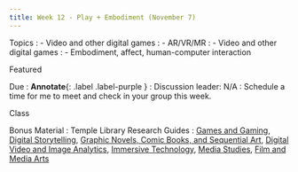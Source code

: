 ```yaml
---
title: Week 12 - Play + Embodiment (November 7)
---
```


Topics
: - Video and other digital games
: - AR/VR/MR
: - Video and other digital games
: - Embodiment, affect, human-computer interaction

Featured

Due
: **Annotate**{: .label .label-purple }
  : Discussion leader: N/A
: Schedule a time for me to meet and check in your group this week.

Class


Bonus Material
: Temple Library Research Guides
    : [Games and Gaming](https://guides.temple.edu/gaming), [Digital Storytelling](https://guides.temple.edu/c.php?g=504588), [Graphic Novels, Comic Books, and Sequential Art](https://guides.temple.edu/graphicnovels), [Digital Video and Image Analytics](https://guides.temple.edu/video-image-analysis-and-visualization), [Immersive Technology](https://guides.temple.edu/c.php?g=753487), [Media Studies](https://guides.temple.edu/media), [Film and Media Arts](https://guides.temple.edu/fma)